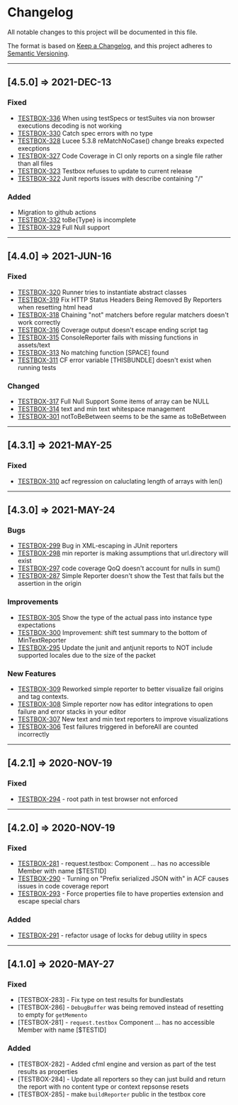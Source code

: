 # Changelog

All notable changes to this project will be documented in this file.

The format is based on [Keep a Changelog](https://keepachangelog.com/en/1.0.0/),
and this project adheres to [Semantic Versioning](https://semver.org/spec/v2.0.0.html).

----

## [4.5.0] => 2021-DEC-13

### Fixed

* [TESTBOX-336](https://ortussolutions.atlassian.net/browse/TESTBOX-336) When using testSpecs or testSuites via non browser executions decoding is not working
* [TESTBOX-330](https://ortussolutions.atlassian.net/browse/TESTBOX-330) Catch spec errors with no type
* [TESTBOX-328](https://ortussolutions.atlassian.net/browse/TESTBOX-328) Lucee 5.3.8 reMatchNoCase\(\) change breaks expected execptions
* [TESTBOX-327](https://ortussolutions.atlassian.net/browse/TESTBOX-327) Code Coverage in CI only reports on a single file rather than all files
* [TESTBOX-323](https://ortussolutions.atlassian.net/browse/TESTBOX-323) Testbox refuses to update to current release
* [TESTBOX-322](https://ortussolutions.atlassian.net/browse/TESTBOX-322) Junit reports issues with describe containing "/"

### Added

* Migration to github actions
* [TESTBOX-332](https://ortussolutions.atlassian.net/browse/TESTBOX-332) toBe\{Type\} is incomplete
* [TESTBOX-329](https://ortussolutions.atlassian.net/browse/TESTBOX-329) Full Null support

----

## [4.4.0] => 2021-JUN-16

### Fixed

* [TESTBOX-320](https://ortussolutions.atlassian.net/browse/TESTBOX-320) Runner tries to instantiate abstract classes
* [TESTBOX-319](https://ortussolutions.atlassian.net/browse/TESTBOX-319) Fix HTTP Status Headers Being Removed By Reporters when resetting html head
* [TESTBOX-318](https://ortussolutions.atlassian.net/browse/TESTBOX-318) Chaining "not" matchers before regular matchers doesn't work correctly
* [TESTBOX-316](https://ortussolutions.atlassian.net/browse/TESTBOX-316) Coverage output doesn't escape ending script tag
* [TESTBOX-315](https://ortussolutions.atlassian.net/browse/TESTBOX-315) ConsoleReporter fails with missing functions in assets/text
* [TESTBOX-313](https://ortussolutions.atlassian.net/browse/TESTBOX-313) No matching function \[SPACE\] found
* [TESTBOX-311](https://ortussolutions.atlassian.net/browse/TESTBOX-311) CF error variable \[THISBUNDLE\] doesn't exist when running tests

### Changed

* [TESTBOX-317](https://ortussolutions.atlassian.net/browse/TESTBOX-317) Full Null Support Some items of array can be NULL
* [TESTBOX-314](https://ortussolutions.atlassian.net/browse/TESTBOX-314) text and min text whitespace management
* [TESTBOX-301](https://ortussolutions.atlassian.net/browse/TESTBOX-301) notToBeBetween seems to be the same as toBeBetween

----

## [4.3.1] => 2021-MAY-25

### Fixed

* [TESTBOX-310](https://ortussolutions.atlassian.net/browse/TESTBOX-310) acf regression on caluclating length of arrays with len()

----

## [4.3.0] => 2021-MAY-24

### Bugs

* [TESTBOX-299](https://ortussolutions.atlassian.net/browse/TESTBOX-299) Bug in XML-escaping in JUnit reporters
* [TESTBOX-298](https://ortussolutions.atlassian.net/browse/TESTBOX-298) min reporter is making assumptions that url.directory will exist
* [TESTBOX-297](https://ortussolutions.atlassian.net/browse/TESTBOX-297) code coverage QoQ doesn't account for nulls in sum\(\)
* [TESTBOX-287](https://ortussolutions.atlassian.net/browse/TESTBOX-287) Simple Reporter doesn't show the Test that fails but the assertion in the origin

### Improvements

* [TESTBOX-305](https://ortussolutions.atlassian.net/browse/TESTBOX-305) Show the type of the actual pass into instance type expectations
* [TESTBOX-300](https://ortussolutions.atlassian.net/browse/TESTBOX-300) Improvement: shift test summary to the bottom of MinTextReporter
* [TESTBOX-295](https://ortussolutions.atlassian.net/browse/TESTBOX-295) Update the junit and antjunit reports to NOT include supported locales due to the size of the packet

### New Features

* [TESTBOX-309](https://ortussolutions.atlassian.net/browse/TESTBOX-309) Reworked simple reporter to better visualize fail origins and tag contexts.
* [TESTBOX-308](https://ortussolutions.atlassian.net/browse/TESTBOX-308) Simple reporter now has editor integrations to open failure and error stacks in your editor
* [TESTBOX-307](https://ortussolutions.atlassian.net/browse/TESTBOX-307) New text and min text reporters to improve visualizations
* [TESTBOX-306](https://ortussolutions.atlassian.net/browse/TESTBOX-306) Test failures triggered in beforeAll are counted incorrectly

----

## [4.2.1] => 2020-NOV-19

### Fixed

* [TESTBOX-294](https://ortussolutions.atlassian.net/browse/TESTBOX-294) - root path in test browser not enforced

----

## [4.2.0] => 2020-NOV-19

### Fixed

* [TESTBOX-281](https://ortussolutions.atlassian.net/browse/TESTBOX-281) - request.testbox:  Component ... has no accessible Member with name [$TESTID]
* [TESTBOX-290](https://ortussolutions.atlassian.net/browse/TESTBOX-290) - Turning on &quot;Prefix serialized JSON with&quot; in ACF causes issues in code coverage report
* [TESTBOX-293](https://ortussolutions.atlassian.net/browse/TESTBOX-293) - Force properties file to have properties extension and escape special chars

### Added

* [TESTBOX-291](https://ortussolutions.atlassian.net/browse/TESTBOX-291) - refactor usage of locks for debug utility in specs

----

## [4.1.0] => 2020-MAY-27

### Fixed

* [TESTBOX-283] - Fix type on test results for bundlestats
* [TESTBOX-286] - `DebugBuffer` was being removed instead of resetting to empty for `getMemento`
* [TESTBOX-281] - `request.testbox`  Component ... has no accessible Member with name [$TESTID]

### Added

* [TESTBOX-282] - Added cfml engine and version as part of the test results as properties
* [TESTBOX-284] - Update all reporters so they can just build and return the report with no content type or context repsonse resets
* [TESTBOX-285] - make `buildReporter` public in the testbox core
